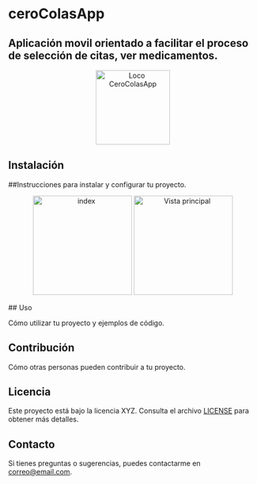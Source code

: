 # ceroColasApp
Aplicación movil orientado a facilitar el proceso de selección de citas, ver medicamentos.
---
<p align="center">
   <img src="https://github.com/Albres20/ceroColasApp/assets/83229699/92a03104-3264-441f-9740-cf053d4343f2" alt="Loco CeroColasApp" width="150" height="150" />



</p>




## Instalación
##Instrucciones para instalar y configurar tu proyecto.
<p align="center">
   <img src="https://github.com/Albres20/ceroColasApp/assets/83229699/32ed8b2b-b8d0-473b-8358-ecd91342d323" alt="index" width="200"  />
   <img src="https://github.com/Albres20/ceroColasApp/assets/83229699/1cd5a60c-4834-40c6-9411-369d3169e270" alt="Vista principal" width="200" />
</p>
## Uso

Cómo utilizar tu proyecto y ejemplos de código.

## Contribución

Cómo otras personas pueden contribuir a tu proyecto.

## Licencia

Este proyecto está bajo la licencia XYZ. Consulta el archivo [LICENSE](LICENSE) para obtener más detalles.

## Contacto

Si tienes preguntas o sugerencias, puedes contactarme en [correo@email.com](mailto:correo@email.com).

